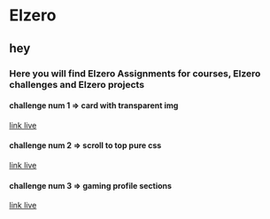 # Elzero
## hey
### Here you will find Elzero Assignments for courses, Elzero challenges and Elzero projects

#### challenge num 1 => card with transparent img

[link live](https://Moohamed-Ahmed.github.io/Elzero/challenges-Elzero/card-with-transparent-img)

#### challenge num 2 => scroll to top pure css

[link live](https://Moohamed-Ahmed.github.io/Elzero/challenges-Elzero/scroll-to-top-pure-css/)

#### challenge num 3 => gaming profile sections

[link live](https://Moohamed-Ahmed.github.io/Elzero/challenges-Elzero/gaming-profile-sections/)

